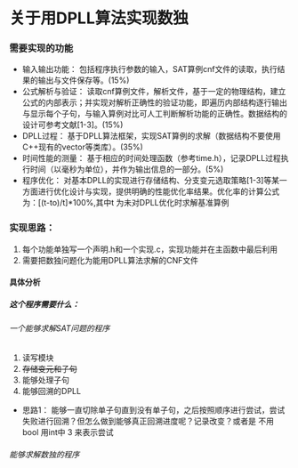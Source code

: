 # 关于用DPLL算法实现数独
### 需要实现的功能
- 输入输出功能：
  包括程序执行参数的输入，SAT算例cnf文件的读取，执行结果的输出与文件保存等。(15%)
- 公式解析与验证：
  读取cnf算例文件，解析文件，基于一定的物理结构，建立公式的内部表示；并实现对解析正确性的验证功能，即遍历内部结构逐行输出与显示每个子句，与输入算例对比可人工判断解析功能的正确性。数据结构的设计可参考文献[1-3]。(15%)
- DPLL过程：
  基于DPLL算法框架，实现SAT算例的求解（数据结构不要使用C++现有的vector等类库）。(35%)
- 时间性能的测量：
  基于相应的时间处理函数（参考time.h），记录DPLL过程执行时间（以毫秒为单位），并作为输出信息的一部分。(5%)
- 程序优化：
  对基本DPLL的实现进行存储结构、分支变元选取策略[1-3]等某一方面进行优化设计与实现，提供明确的性能优化率结果。优化率的计算公式为：[(t-to)/t]*100%,其中t 为未对DPLL优化时求解基准算例

### 实现思路：
1. 每个功能单独写一个声明.h和一个实现.c，实现功能并在主函数中最后利用
2. 需要把数独问题化为能用DPLL算法求解的CNF文件

#### 具体分析
##### 这个程序需要什么：
###### 一个能够求解SAT问题的程序
1. 读写模块
2. ~~存储变元和子句~~
3. 能够处理子句
4. 能够回溯的DPLL
- 思路1： 能够一直切除单子句直到没有单子句，之后按照顺序进行尝试，尝试失败进行回溯？但怎么做到能够真正回溯进度呢？记录改变？或者是 不用bool 用int中 3 来表示尝试
###### 能够求解数独的程序